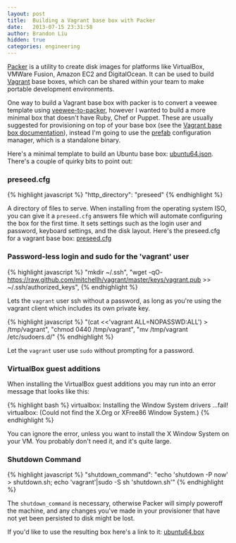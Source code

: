 ```yaml
---
layout: post
title:  Building a Vagrant base box with Packer
date:   2013-07-15 23:31:58
author: Brandon Liu
hidden: true
categories: engineering
---
```


[Packer][packer] is a utility to create disk images for platforms like VirtualBox, VMWare Fusion, Amazon EC2 and DigitalOcean. It can be used to build [Vagrant][vagrant] base boxes, which can be shared within your team to make portable development environments.

One way to build a Vagrant base box with packer is to convert a veewee template using [veewee-to-packer][v2p], however I wanted to build a more minimal box that doesn't have Ruby, Chef or Puppet. These are usually suggested for provisioning on top of your base box (see the [Vagrant base box documentation][baseboxdocs]), instead I'm going to use the [prefab][prefab] configuration manager, which is a standalone binary.

Here's a minimal template to build an Ubuntu base box: [ubuntu64.json][ubuntu64]. There's a couple of quirky bits to point out:

### preseed.cfg

{% highlight javascript %}
  "http_directory": "preseed" 
{% endhighlight %}

A directory of files to serve. When installing from the operating system ISO, you can give it a `preseed.cfg` answers file
which will automate configuring the box for the first time. It sets settings such as the login user and password, keyboard settings,
and the disk layout. Here's the preseed.cfg for a vagrant base box: [preseed.cfg][preseed]

### Password-less login and sudo for the 'vagrant' user

{% highlight javascript %}
      "mkdir ~/.ssh",
      "wget -qO- https://raw.github.com/mitchellh/vagrant/master/keys/vagrant.pub >> ~/.ssh/authorized_keys",
{% endhighlight %}

Lets the `vagrant` user ssh without a password, as long as you're using the vagrant client which includes its own private key.

{% highlight javascript %}
"(cat <<'vagrant ALL=NOPASSWD:ALL') > /tmp/vagrant",
"chmod 0440 /tmp/vagrant",
"mv /tmp/vagrant /etc/sudoers.d/"
{% endhighlight %}

Let the `vagrant` user use `sudo` without prompting for a password.

### VirtualBox guest additions

When installing the VirtualBox guest additions you may run into an error message that looks like this:

{% highlight bash %}
    virtualbox: Installing the Window System drivers ...fail!
    virtualbox: (Could not find the X.Org or XFree86 Window System.)
{% endhighlight %}

You can ignore the error, unless you want to install the X Window System on your VM. You probably don't need it, and it's quite large.

### Shutdown Command

{% highlight javascript %}
"shutdown_command": "echo 'shutdown -P now' > shutdown.sh; echo 'vagrant'|sudo -S sh 'shutdown.sh'"
{% endhighlight %}

The `shutdown_command` is necessary, otherwise Packer will simply poweroff the machine, and any changes you've made in your provisioner
that have not yet been persisted to disk might be lost.

If you'd like to use the resulting box here's a link to it: [ubuntu64.box][ubuntu64box]

[packer]:    http://packer.io
[ubuntu64]: https://github.com/stackmachine/packer-templates/blob/master/ubuntu64.json
[preseed]: https://github.com/stackmachine/packer-templates/blob/master/preseed/preseed.cfg
[v2p]: https://github.com/mitchellh/veewee-to-packer
[baseboxdocs]: http://docs-v1.vagrantup.com/v1/docs/base_boxes.html
[prefab]: http://stackmachine.github.io/prefab/
[vagrant]: http://www.vagrantup.com
[ubuntu64box]: https://s3.amazonaws.com/dl.stackmachine.com/baseboxes/ubuntu64.box
